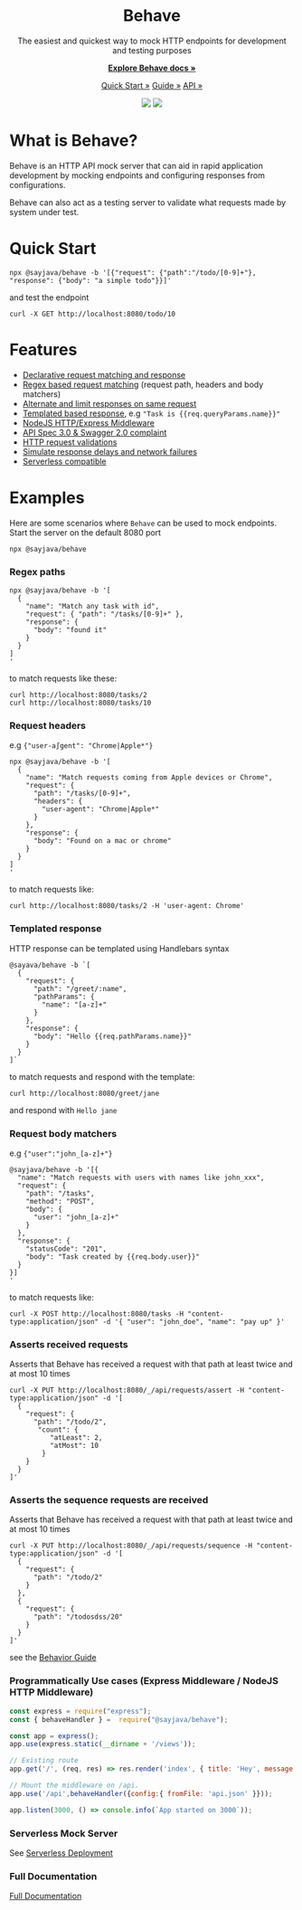 <h1 align="center">Behave</h1>
 <p align="center">
The easiest and quickest way to mock HTTP endpoints for development and testing purposes
 </p>
 <p align="center">
    <a href="https://sayjava.github.io/behave/"><strong>Explore Behave docs »</strong></a>
 </p>
 <p align="center">
  <a href="https://sayjava.github.io/behave/start">Quick Start »</a>
  <a href="https://sayjava.github.io/behave/guide">Guide »</a>
  <a href="https://sayjava.github.io/behave/api">API »</a>
 </p>
 <p align="center">
  <img src="https://github.com/sayjava/behave/workflows/CI/badge.svg" />
  <img src="https://github.com/sayjava/behave/workflows/Docs/badge.svg" />
 </p>


 # What is Behave?
 Behave is an HTTP API mock server that can aid in rapid application development by mocking endpoints and configuring responses from configurations. 
 
 Behave can also act as a testing server to validate what requests made by  system under test.

# Quick Start

```shell
npx @sayjava/behave -b '[{"request": {"path":"/todo/[0-9]+"}, "response": {"body": "a simple todo"}}]'
```

and test the endpoint

```shell
curl -X GET http://localhost:8080/todo/10
```

# Features
- [Declarative request matching and response](https://sayjava.github.io/behave/guide) 
- [Regex based request matching](https://sayjava.github.io/behave/guide) (request path, headers and body matchers)
- [Alternate and limit responses on same request](https://sayjava.github.io/behave/guide)
- [Templated based response](https://sayjava.github.io/behave/guide), e.g `"Task is {{req.queryParams.name}}"`
- [NodeJS HTTP/Express Middleware](https://sayjava.github.io/behave/start)
- [API Spec 3.0 & Swagger 2.0 complaint](https://sayjava.github.io/behave/spec)
- [HTTP request validations](https://sayjava.github.io/behave/assertions)
- [Simulate response delays and network failures](https://sayjava.github.io/behave/guide)
- [Serverless compatible](https://sayjava.github.io/behave)

# Examples

Here are some scenarios where `Behave` can be used to mock endpoints. Start the server on the default 8080 port
```shell
npx @sayjava/behave
```

### Regex paths

```shell
npx @sayjava/behave -b '[
  {
    "name": "Match any task with id",
    "request": { "path": "/tasks/[0-9]+" },
    "response": {
      "body": "found it"
    }
  }
]
'
```

to match requests like these:

```shell
curl http://localhost:8080/tasks/2
curl http://localhost:8080/tasks/10
```

### Request headers 
e.g `{"user-a∫gent": "Chrome|Apple*"}`

```shell
npx @sayjava/behave -b '[
  {
    "name": "Match requests coming from Apple devices or Chrome",
    "request": {
      "path": "/tasks/[0-9]+",
      "headers": {
        "user-agent": "Chrome|Apple*"
      }
    },
    "response": {
      "body": "Found on a mac or chrome"
    }
  }
]
'
```

to match requests like:

```shell
curl http://localhost:8080/tasks/2 -H 'user-agent: Chrome'
```

### Templated response
HTTP response can be templated using Handlebars syntax
```shell
@sayava/behave -b `[
  {
    "request": {
      "path": "/greet/:name",
      "pathParams": {
        "name": "[a-z]+"
      }
    },
    "response": {
      "body": "Hello {{req.pathParams.name}}"
    }
  }
]`
```

to match requests and respond with the template:

```shell
curl http://localhost:8080/greet/jane
```

and respond with `Hello jane`

### Request body matchers 
e.g `{"user":"john_[a-z]+"}`

```shell
@sayjava/behave -b '[{
  "name": "Match requests with users with names like john_xxx",
  "request": {
    "path": "/tasks",
    "method": "POST",
    "body": {
      "user": "john_[a-z]+"
    }
  },
  "response": {
    "statusCode": "201",
    "body": "Task created by {{req.body.user}}"
  }
}]
'
```

to match requests like:

```shell
curl -X POST http://localhost:8080/tasks -H "content-type:application/json" -d '{ "user": "john_doe", "name": "pay up" }'
```

### Asserts received requests

Asserts that Behave has received a request with that path at least twice and at most 10 times

```shell
curl -X PUT http://localhost:8080/_/api/requests/assert -H "content-type:application/json" -d '[
  {
    "request": {
      "path": "/todo/2",
       "count": {
          "atLeast": 2,
          "atMost": 10
        }
    }
  }
]'
```

### Asserts the sequence requests are received

Asserts that Behave has received a request with that path at least twice and at most 10 times

```shell
curl -X PUT http://localhost:8080/_/api/requests/sequence -H "content-type:application/json" -d '[
  {
    "request": {
      "path": "/todo/2"
    }
  },
  {
    "request": {
      "path": "/todosdss/20"
    }
  }
]'
```

see the [Behavior Guide](http://sayjava.github.com/behave)

### Programmatically Use cases (Express Middleware / NodeJS HTTP Middleware)

```javascript
const express = require("express");
const { behaveHandler } =  require("@sayjava/behave");

const app = express();
app.use(express.static(__dirname + '/views'));

// Existing route
app.get('/', (req, res) => res.render('index', { title: 'Hey', message: 'Hello there!' }))

// Mount the middleware on /api. 
app.use('/api',behaveHandler({config:{ fromFile: 'api.json' }}));

app.listen(3000, () => console.info(`App started on 3000`));
```

### Serverless Mock Server
See [Serverless Deployment](examples/behave-with-lambda/README.md)

### Full Documentation

[Full Documentation](https://sayjava.github.io/behave)
